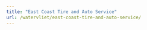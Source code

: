 ```yaml
---
title: "East Coast Tire and Auto Service"
url: /watervliet/east-coast-tire-and-auto-service/
---
```

